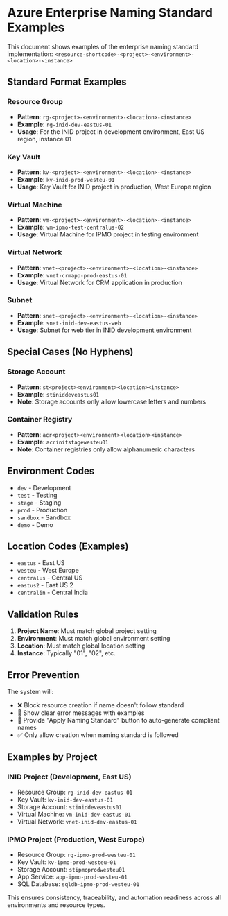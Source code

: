 # Azure Enterprise Naming Standard Examples

This document shows examples of the enterprise naming standard implementation: `<resource-shortcode>-<project>-<environment>-<location>-<instance>`

## Standard Format Examples

### Resource Group
- **Pattern**: `rg-<project>-<environment>-<location>-<instance>`
- **Example**: `rg-inid-dev-eastus-01`
- **Usage**: For the INID project in development environment, East US region, instance 01

### Key Vault
- **Pattern**: `kv-<project>-<environment>-<location>-<instance>`
- **Example**: `kv-inid-prod-westeu-01`
- **Usage**: Key Vault for INID project in production, West Europe region

### Virtual Machine
- **Pattern**: `vm-<project>-<environment>-<location>-<instance>`
- **Example**: `vm-ipmo-test-centralus-02`
- **Usage**: Virtual Machine for IPMO project in testing environment

### Virtual Network
- **Pattern**: `vnet-<project>-<environment>-<location>-<instance>`
- **Example**: `vnet-crmapp-prod-eastus-01`
- **Usage**: Virtual Network for CRM application in production

### Subnet
- **Pattern**: `snet-<project>-<environment>-<location>-<instance>`
- **Example**: `snet-inid-dev-eastus-web`
- **Usage**: Subnet for web tier in INID development environment

## Special Cases (No Hyphens)

### Storage Account
- **Pattern**: `st<project><environment><location><instance>`
- **Example**: `stiniddeveastus01`
- **Note**: Storage accounts only allow lowercase letters and numbers

### Container Registry
- **Pattern**: `acr<project><environment><location><instance>`
- **Example**: `acrinitstagewesteu01`
- **Note**: Container registries only allow alphanumeric characters

## Environment Codes
- `dev` - Development
- `test` - Testing
- `stage` - Staging
- `prod` - Production
- `sandbox` - Sandbox
- `demo` - Demo

## Location Codes (Examples)
- `eastus` - East US
- `westeu` - West Europe
- `centralus` - Central US
- `eastus2` - East US 2
- `centralin` - Central India

## Validation Rules

1. **Project Name**: Must match global project setting
2. **Environment**: Must match global environment setting
3. **Location**: Must match global location setting
4. **Instance**: Typically "01", "02", etc.

## Error Prevention

The system will:
- ❌ Block resource creation if name doesn't follow standard
- 📝 Show clear error messages with examples
- 🔄 Provide "Apply Naming Standard" button to auto-generate compliant names
- ✅ Only allow creation when naming standard is followed

## Examples by Project

### INID Project (Development, East US)
- Resource Group: `rg-inid-dev-eastus-01`
- Key Vault: `kv-inid-dev-eastus-01`
- Storage Account: `stiniddeveastus01`
- Virtual Machine: `vm-inid-dev-eastus-01`
- Virtual Network: `vnet-inid-dev-eastus-01`

### IPMO Project (Production, West Europe)
- Resource Group: `rg-ipmo-prod-westeu-01`
- Key Vault: `kv-ipmo-prod-westeu-01`
- Storage Account: `stipmoprodwesteu01`
- App Service: `app-ipmo-prod-westeu-01`
- SQL Database: `sqldb-ipmo-prod-westeu-01`

This ensures consistency, traceability, and automation readiness across all environments and resource types.